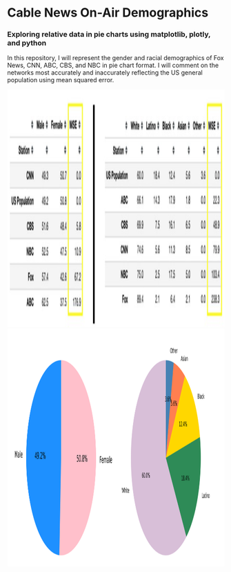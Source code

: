 # Cable News On-Air Demographics
### Exploring relative data in pie charts using matplotlib, plotly, and python

In this repository, I will represent the gender and racial demographics of Fox News, CNN, ABC, CBS, and NBC in pie chart format. I will comment on the networks most accurately and inaccurately reflecting the US general population using mean squared error.


<img src="https://github.com/Datadolittle/News_Gender_Demographics/blob/main/Images/table.jpg" height="550" width="800">



<img src="https://github.com/Datadolittle/News_Gender_Demographics/blob/main/Images/US_Pop.png" height="550" width="800">
